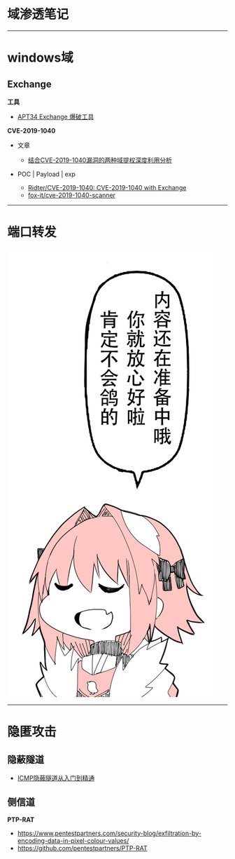 # 域渗透笔记

---

# windows域
## Exchange
**工具**
- [APT34 Exchange 爆破工具](https://github.com/blackorbird/APT_REPORT/blob/master/APT34/Jason.zip)

**CVE-2019-1040**
- 文章
    - [结合CVE-2019-1040漏洞的两种域提权深度利用分析](https://www.freebuf.com/vuls/207399.html)

- POC | Payload | exp
    - [Ridter/CVE-2019-1040: CVE-2019-1040 with Exchange](https://github.com/Ridter/CVE-2019-1040)
    - [fox-it/cve-2019-1040-scanner](https://github.com/fox-it/cve-2019-1040-scanner)

---

# 端口转发
![image](../../../assets/img/才怪.png)

---

# 隐匿攻击
## 隐蔽隧道
- [ICMP隐蔽隧道从入门到精通](https://www.anquanke.com/post/id/152046)

## 侧信道
**PTP-RAT**
- https://www.pentestpartners.com/security-blog/exfiltration-by-encoding-data-in-pixel-colour-values/
- https://github.com/pentestpartners/PTP-RAT
